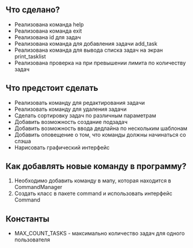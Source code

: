 ## Что сделано?
- Реализована команда help
- Реализована команда exit
- Реализована id для задач
- Реализована команда для добавления задачи add_task
- Реализована команда для вывода списка задач на экран print_tasklist
- Реализована проверка на при превышении лимита по количеству задач

## Что предстоит сделать
- Реализовать команду для редактирования задачи
- Реализовать команду для удаления задачи
- Сделать сортировку задач по различным параметрам
- Добавить возможность создание подзадач
- Добавить возможность ввода дедлайна по нескольким шаблонам
- Добавить оповещение о том, что команды должны начинаться со слэша
- Нарисовать графический интерфейс

## Как добавлять новые команду в программу?
1. Необходимо добавить команду в мапу, которая находится в CommandManager
2. Создать класс в пакете command и использовать интерфейс Command

## Константы 
- MAX_COUNT_TASKS - максимально количество задач для одного пользователя